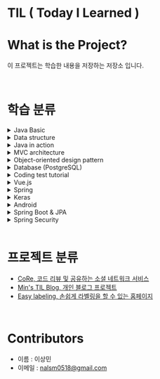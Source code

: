 TIL ( Today I Learned )
================

# What is the Project? 

이 프로젝트는 학습한 내용을 저장하는 저장소 입니다.

<br/>

# 학습 분류

<details>
  <summary>Java Basic</summary>
  <ul>
    <li><a href="https://github.com/LeeSM0518/TIL/blob/master/Java/ch1_Java_Start/Chapter1_Java_Start.md">자바 시작하기</a></li>
    <li><a href="https://github.com/LeeSM0518/TIL/blob/master/Java/ch2_Variable_and_Type/Chapter2_Variable_and_Type.md">변수와 타입</a></li>
    <li><a href="https://github.com/LeeSM0518/TIL/blob/master/Java/ch3_Operator/ch3_Operator.md">연산자</a></li>
    <li><a href="https://github.com/LeeSM0518/TIL/blob/master/Java/ch4_if_and_for/ch4_if_and_for.md">조건문과 반복문</a></li>
    <li><a href="https://github.com/LeeSM0518/TIL/blob/master/Java/ch5_Reference_Type/ch5_Reference_Type.md">참조 타입</a></li>
    <li><a href="https://github.com/LeeSM0518/TIL/blob/master/Java/ch6_Class/ch6_Class.md">클래스</a></li>
    <li><a href="https://github.com/LeeSM0518/TIL/blob/master/Java/ch7_Inheritance/Chapter7_Inheritance.md">상속</a></li>
    <li><a href="https://github.com/LeeSM0518/TIL/blob/master/Java/ch8_interface/ch8_interface.md">인터페이스</a></li>
    <li><a href="https://github.com/LeeSM0518/TIL/blob/master/Java/ch10_Exception_Handling/ch10_Exception_Handling.md">예외 처리</a></li>
    <li><a href="https://github.com/LeeSM0518/TIL/blob/master/Java/ch11_Basic_API_Class/ch11_Basic_API_Class.md">기본 API 클래스</a></li>
    <li><a href="https://github.com/LeeSM0518/TIL/blob/master/Java/ch12_multi_thread/multi_thread.md">멀티 스레드</a></li>
    <li><a href="https://github.com/LeeSM0518/TIL/blob/master/Java/ch13_Generic/Generic.md">제네릭</a></li>
    <li><a href="https://github.com/LeeSM0518/TIL/blob/master/Java/ch14_Lambda_Expressions/ch14_Lambda_Expressions.md">람다식</a></li>
    <li><a href="https://github.com/LeeSM0518/TIL/blob/master/Java/ch15_Collection_Framwork/ch15_Collection_Framwork.md">컬렉션 프레임워크</a></li>
    <li><a href="https://github.com/LeeSM0518/TIL/blob/master/Java/ch16_Stream_and_Parallel_Operation/ch16_Stream_and_Parallel_Operation.md">스트림과 병렬 처리</a></li>
    <li><a href="https://github.com/LeeSM0518/TIL/blob/master/Java/ch18_IO_and_Network/ch18-1_IO_and_Network.md">IO 기반 입출력</a></li>
    <li><a href="https://github.com/LeeSM0518/TIL/blob/master/Java/ch18_IO_and_Network/ch18-2_IO_and_Network.md">네트워킹</a></li>
  </ul>
</details>

<details>
  <summary>Data structure</summary>
  <ul>
    <li><a href="https://github.com/LeeSM0518/TIL/tree/master/Data_Structure/JavaDataStructure/src/chapter02_array_list">배열 리스트</a></li>
    <li><a href="https://github.com/LeeSM0518/TIL/tree/master/Data_Structure/JavaDataStructure/src/chapter03_linked_list">연결 리스트</a></li>
    <li><a href="https://github.com/LeeSM0518/TIL/tree/master/Data_Structure/JavaDataStructure/src/chapter04_expansion_of_linked_list">연결 리스트 확장</a></li>
    <li><a href="https://github.com/LeeSM0518/TIL/tree/master/Data_Structure/JavaDataStructure/src/chapter05_stack">스택</a></li>
    <li><a href="https://github.com/LeeSM0518/TIL/tree/master/Data_Structure/JavaDataStructure/src/chapter07_queue">큐</a></li>
    <li><a href="https://github.com/LeeSM0518/TIL/tree/master/Data_Structure/JavaDataStructure/src/chapter08_recursive_calls">재귀 호출</a></li>
    <li><a href="https://github.com/LeeSM0518/TIL/tree/master/Data_Structure/JavaDataStructure/src/chapter09_tree">트리</a></li>
    <li><a href="https://github.com/LeeSM0518/TIL/tree/master/Data_Structure/JavaDataStructure/src/chapter10_heap">힙</a></li>
    <li><a href="https://github.com/LeeSM0518/TIL/tree/master/Data_Structure/JavaDataStructure/src/chapter11_graph">그래프</a></li>
    <li><a href="https://github.com/LeeSM0518/TIL/tree/master/Data_Structure/JavaDataStructure/src/chapter12_search">검색</a></li>
    <li><a href="https://github.com/LeeSM0518/TIL/tree/master/Data_Structure/JavaDataStructure/src/chapter13_hashing">해싱</a></li>
    <li><a href="https://github.com/LeeSM0518/TIL/tree/master/Data_Structure/JavaDataStructure/src/chapter14_sorting">정렬</a></li>
  </ul>
</details>

<details>
  <summary>Java in action</summary>
  <ul>
    <li><strong>PART 01. 기초</strong>
      <ul>
        <li><a href="https://github.com/LeeSM0518/modern-java/tree/master/src/main/java/chapter01">CHAPTER 01. 자바 8, 9, 10, 11: 무슨 일이 일어나고 있는가?</a></li>
        <li><a href="https://github.com/LeeSM0518/modern-java/tree/master/src/main/java/chapter02">CHAPTER 02. 동작 파라미터화 코드 전달하기</a></li>
        <li><a href="https://github.com/LeeSM0518/modern-java/tree/master/src/main/java/chapter03">CHAPTER 03. 람다 표현식</a></li>
      </ul>
    </li>
    <li><strong>PART 02. 함수형 데이터 처리</strong>
      <ul>
        <li><a href="https://github.com/LeeSM0518/modern-java/tree/master/src/main/java/chapter04">CHAPTER 04. 스트림 소개</a></li>
        <li><a href="https://github.com/LeeSM0518/modern-java/tree/master/src/main/java/chapter05">CHAPTER 05. 스트림 활용</a></li>
        <li><a href="https://github.com/LeeSM0518/modern-java/tree/master/src/main/java/chapter06">CHAPTER 06. 스트림으로 데이터 수집</a></li>
        <li><a href="https://github.com/LeeSM0518/modern-java/tree/master/src/main/java/chapter07">CHAPTER 07. 병렬 데이터 처리와 성능</a></li>
      </ul>
    </li>
    <li><strong>PART 03. 스트림과 람다를 이용한 효과적 프로그래밍</strong>
      <ul>
        <li><a href="https://github.com/LeeSM0518/modern-java/tree/master/src/main/java/chapter08">CHAPTER 08. 컬렉션 API 개선</a></li>
      </ul>
    </li>
  </ul>
</details>

<details>
  <summary>MVC architecture</summary>
  <ol>
    <li><a href="https://github.com/LeeSM0518/MVC/tree/master/understandingwebapplications">웹 애플리케이션의 이해</a></li>
    <li><a href="https://github.com/LeeSM0518/MVC/tree/master/webprogrammingbasic">웹 프로그래밍 기초 다지기</a></li>
    <li><a href="https://github.com/LeeSM0518/MVC/tree/master/servletprogramming">서블릿 프로그래밍</a></li>
    <li><a href="https://github.com/LeeSM0518/MVC/tree/master/servletandjdbc">서블릿과 JDBC</a></li>
    <li><a href="https://github.com/LeeSM0518/MVC/tree/master/mvcarchitecture">MVC 아키텍처</a></li>
    <li><a href="https://github.com/LeeSM0518/MVC/tree/master/miniproject">미니 MVC 프레임워크 만들기</a></li>
    <li><a href="https://github.com/LeeSM0518/MVC/tree/master/introductionpersistenceframework">퍼시스턴스 프레임워크의 도입</a></li>
  </ol>
</details>

<details>
  <summary>Object-oriented design pattern</summary>
  <ol>
    <li><a href="https://github.com/LeeSM0518/design-pattern/tree/master/src/object_oriented_modeling">객체지향 모델링</a></li>
    <li><a href="https://github.com/LeeSM0518/design-pattern/tree/master/src/object_oriented_principle">객체지향 원리</a></li>
    <li><a href="https://github.com/LeeSM0518/design-pattern/tree/master/src/solid_rule">SOLID 원칙</a></li>
    <li><a href="https://github.com/LeeSM0518/design-pattern/tree/master/src/design_pattern">디자인 패턴</a></li>
    <li><a href="https://github.com/LeeSM0518/design-pattern/tree/master/src/strategy_pattern">스트래티지 패턴</a></li>
    <li><a href="https://github.com/LeeSM0518/design-pattern/tree/master/src/singleton_pattern">싱글턴 패턴</a></li>
    <li><a href="https://github.com/LeeSM0518/design-pattern/tree/master/src/state_pattern">스테이트 패턴</a></li>
    <li><a href="https://github.com/LeeSM0518/design-pattern/tree/master/src/command_pattern">커맨드 패턴</a></li>
    <li><a href="https://github.com/LeeSM0518/design-pattern/tree/master/src/observer_pattern">옵서버 패턴</a></li>
    <li><a href="https://github.com/LeeSM0518/design-pattern/tree/master/src/decorator_pattern">데커레이터 패턴</a></li>
    <li><a href="https://github.com/LeeSM0518/design-pattern/tree/master/src/template_method_pattern">템플릿 메서드 패턴</a></li>
    <li><a href="https://github.com/LeeSM0518/design-pattern/tree/master/src/factory_method_pattern">팩토리 메서드 패턴</a></li>
    <li><a href="https://github.com/LeeSM0518/design-pattern/tree/master/src/abstract_factory_pattern">추상 팩토리 패턴</a></li>
    <li><a href="https://github.com/LeeSM0518/design-pattern/tree/master/src/composite_pattern">컴피지트 패턴</a></li>
  </ol>
</details>

<details>
  <summary>Database (PostgreSQL)</summary>
  <ol>
    <li><a href="https://github.com/LeeSM0518/database/blob/master/UserManagement.md">사용자 관리</a></li>
    <li><a href="https://github.com/LeeSM0518/database/blob/master/TableManagement.md">테이블 관리</a></li>
    <li><a href="https://github.com/LeeSM0518/database/blob/master/Subqueries.md">서브 쿼리 (Subquery)</a></li>
    <li><a href="https://github.com/LeeSM0518/database/blob/master/Views.md">뷰 (View)</a></li>
    <li><a href="https://github.com/LeeSM0518/database/blob/master/JOIN.md">조인 (Join)</a></li>
    <li><a href="https://github.com/LeeSM0518/database/blob/master/SetTheory.md">집합 (Set)</a></li>
  </ol>
</details>

<details>
  <summary>Coding test tutorial</summary>
  <ol>
    <li><a href="https://github.com/LeeSM0518/Coding_Test/tree/master/src/correct_parenthesis">올바른 괄호</a></li>
    <li><a href="https://github.com/LeeSM0518/Coding_Test/tree/master/src/iron_stick">쇠 파이프</a></li>
    <li><a href="https://github.com/LeeSM0518/Coding_Test/tree/master/src/kth_number">K 번째 수</a></li>
    <li><a href="https://github.com/LeeSM0518/Coding_Test/tree/master/src/matrix_multiplication">행렬의 곱셈</a></li>
    <li><a href="https://github.com/LeeSM0518/Coding_Test/tree/master/src/representation_of_numbers">숫자의 표현</a></li>
    <li><a href="https://github.com/LeeSM0518/Coding_Test/tree/master/src/tower">탑</a></li>
    <li><a href="https://github.com/LeeSM0518/Coding_Test/tree/master/src/skill_tree">스킬트리</a></li>
    <li><a href="https://github.com/LeeSM0518/Coding_Test/tree/master/src/truck">다리를 지나는 트럭</a></li>
    <li><a href="https://github.com/LeeSM0518/Coding_Test/tree/master/src/function_development">기능개발</a></li>
    <li><a href="https://github.com/LeeSM0518/Coding_Test/tree/master/src/printer">프린터</a></li>
    <li><a href="https://github.com/LeeSM0518/Coding_Test/tree/master/src/more_spicy">더 맵게</a></li>
    <li><a href="https://github.com/LeeSM0518/Coding_Test/tree/master/src/dual_priority_queue">이중 우선순위 큐</a></li>
    <li><a href="https://github.com/LeeSM0518/Coding_Test/tree/master/src/target_number">타겟 넘버</a></li>
    <li><a href="https://github.com/LeeSM0518/Coding_Test/tree/master/src/caesar_password">시저 암호</a></li>
    <li><a href="https://github.com/LeeSM0518/Coding_Test/tree/master/src/Import_middle_letters">가운데 글자 가져오기</a></li>
    <li><a href="https://github.com/LeeSM0518/Coding_Test/tree/master/src/string_basic">문자열 다루기 기본</a></li>
    <li><a href="https://github.com/LeeSM0518/Coding_Test/tree/master/src/decimal_number">소수 찾기</a></li>
    <li><a href="https://github.com/LeeSM0518/Coding_Test/tree/master/src/unfinished_player">완주하지 못한 선수</a></li>
    <li><a href="https://github.com/LeeSM0518/Coding_Test/tree/master/src/best_album">베스트 앨범</a></li>
    <li><a href="https://github.com/LeeSM0518/Coding_Test/tree/master/src/travel_route">여행경로</a></li>
    <li><a href="https://github.com/LeeSM0518/Coding_Test/tree/master/src/phone_list">전화번호 목록</a></li>
    <li><a href="https://github.com/LeeSM0518/Coding_Test/tree/master/src/h_index">H-index</a></li>
    <li><a href="https://github.com/LeeSM0518/Coding_Test/tree/master/src/carpet">카펫</a></li>
    <li><a href="https://github.com/LeeSM0518/Coding_Test/tree/master/src/mock_test">모의고사</a></li>
    <li><a href="https://github.com/LeeSM0518/Coding_Test/tree/master/src/gym_suit">체육복</a></li>
    <li><a href="https://github.com/LeeSM0518/Coding_Test/tree/master/src/years">2016년</a></li>
    <li><a href="https://github.com/LeeSM0518/Coding_Test/tree/master/src/same_number">같은 숫자는 싫어</a></li>
    <li><a href="https://github.com/LeeSM0518/Coding_Test/tree/master/src/number_array">나누어 떨어지는 숫자 배열</a></li>
    <li><a href="https://github.com/LeeSM0518/Coding_Test/tree/master/src/integer_sum">두 정수 사이의 합</a></li>
    <li><a href="https://github.com/LeeSM0518/Coding_Test/tree/master/src/string_sort">문자열 내 마음대로 정렬하기</a></li>
    <li><a href="https://github.com/LeeSM0518/Coding_Test/tree/master/src/p_or_y_in_string">문자열 내 p와 y의 개수</a></li>
    <li><a href="https://github.com/LeeSM0518/Coding_Test/tree/master/src/descending_sort">문자열 내림차순으로 배치하기</a></li>
    <li><a href="https://github.com/LeeSM0518/Coding_Test/tree/master/src/create_character">이상한 문자 만들기</a></li>
    <li><a href="https://github.com/LeeSM0518/Coding_Test/tree/master/src/digits_plus">자릿수 더하기</a></li>
    <li><a href="https://github.com/LeeSM0518/Coding_Test/tree/master/src/create_array">자연수 뒤집어 배열로 만들기</a></li>
    <li><a href="https://github.com/LeeSM0518/Coding_Test/tree/master/src/integer_descending_sort">정수 내림차순으로 배치하기</a></li>
    <li><a href="https://github.com/LeeSM0518/Coding_Test/tree/master/src/remove_smallest_number">제일 작은 수 제거하기</a></li>
    <li><a href="https://github.com/LeeSM0518/Coding_Test/tree/master/src/integer_square_root">정수 제곱근 판</a></li>
  </ol>
</details>

<details>
  <summary>Vue.js</summary>
  <b>Do it! Vue.js 입문 교재 학습</b>
  <ol>
    <li><a href="https://github.com/LeeSM0518/vue-tutorial/tree/master/vue-js-introduce">Vue.js 소개</a></li>
    <li><a href="https://github.com/LeeSM0518/vue-tutorial/tree/master/development-environment-and-first-project">개발 환경 설정 및 첫 번째 프로젝트</a></li>
    <li><a href="https://github.com/LeeSM0518/vue-tutorial/tree/master/instances-and-components">화면을 개발하기 위한 필수 단위 - 인스턴스 &amp; 컴포넌트</a></li>
    <li><a href="https://github.com/LeeSM0518/vue-tutorial/tree/master/router-and-http">상용 웹 앱을 개발하기 위한 필수 기술들 - 라우터 &amp; HTTP 통신</a></li>
    <li><a href="https://github.com/LeeSM0518/vue-tutorial/tree/master/ui-development-basic">화면을 개발하기 위한 기본 지식과 팁</a></li>
    <li><a href="https://github.com/LeeSM0518/vue-tutorial/tree/master/create-application">실전 애플리케이션 만들기</a></li>
    <li><a href="https://github.com/LeeSM0518/vue-tutorial/tree/master/real-vue-js">Vue.js 고급 개발자 되기</a></li>
  </ol>
  <b>인프런 - Vue.js 끝장내기 인강 학습</b>
  <ol>
    <li><a href="https://github.com/LeeSM0518/vue-tutorial/tree/master/inflearn-vuejs/orientation">강의 오리엔테이션</a></li>
    <li><a href="https://github.com/LeeSM0518/vue-tutorial/tree/master/inflearn-vuejs/development-environment">개발환경 구성</a></li>
    <li><a href="https://github.com/LeeSM0518/vue-tutorial/tree/master/inflearn-vuejs/router-and-components">라우터 & 컴포넌트 설계</a></li>
    <li><a href="https://github.com/LeeSM0518/vue-tutorial/tree/master/inflearn-vuejs/signup-page">회원 가입 페이지 개발</a></li>
    <li><a href="https://github.com/LeeSM0518/vue-tutorial/tree/master/inflearn-vuejs/working-environment-setting">실무 환경을 위한 프로젝트 설정</a></li>
    <li><a href="https://github.com/LeeSM0518/vue-tutorial/tree/master/inflearn-vuejs/login-page">로그인 페이지 개발</a></li>
    <li><a href="https://github.com/LeeSM0518/vue-tutorial/tree/master/inflearn-vuejs/login-state-management">로그인 상태 관리와 스토어</a></li>
    <li><a href="https://github.com/LeeSM0518/vue-tutorial/tree/master/inflearn-vuejs/using-token">토큰을 이용한 API 인증 처리</a></li>
    <li><a href="https://github.com/LeeSM0518/vue-tutorial/tree/master/inflearn-vuejs/fetch-posts">학습 노트 데이터 조회</a></li>
    <li><a href="https://github.com/LeeSM0518/vue-tutorial/tree/master/inflearn-vuejs/browser-storage">브라우저 저장소를 이용한 인증 값 관리</a></li>
    <li><a href="https://github.com/LeeSM0518/vue-tutorial/tree/master/inflearn-vuejs/add-posts">학습 노트 데이터 생성</a></li>
    <li><a href="https://github.com/LeeSM0518/vue-tutorial/tree/master/inflearn-vuejs/api-function-module">API 함수 모듈화</a></li>
    <li><a href="https://github.com/LeeSM0518/vue-tutorial/tree/master/inflearn-vuejs/delete-posts">학습 노트 데이터 삭제</a></li>
    <li><a href="https://github.com/LeeSM0518/vue-tutorial/tree/master/inflearn-vuejs/update-posts">학습 노트 데이터 수정</a></li>
    <li><a href="https://github.com/LeeSM0518/vue-tutorial/tree/master/inflearn-vuejs/data-formatting">데이터 포맷팅</a></li>
    <li><a href="https://github.com/LeeSM0518/vue-tutorial/tree/master/inflearn-vuejs/router-deepening">라우터 심화</a></li>
    <li><a href="https://github.com/LeeSM0518/vue-tutorial/tree/master/inflearn-vuejs/front-end-testing">프런트엔드 테스팅 소개</a></li>
  </ol>
</details>

<details>
  <summary>Spring</summary>
  <ul>
    <li><a href="https://github.com/LeeSM0518/spring-tutorial/tree/master/what-is-spring">Chapter1. 들어가며 (what-is-spring)</a></li>
    <li><a href="https://github.com/LeeSM0518/spring-tutorial/tree/master/start-spring">Chapter2. 스프링 시작하기 (start-spring)</a></li>
    <li><a href="https://github.com/LeeSM0518/spring-tutorial/tree/master/spring-di">Chapter3. 스프링 DI (spring-di)</a></li>
    <li><a href="https://github.com/LeeSM0518/spring-tutorial/tree/master/dependence-auto-injection">Chapter4. 의존 자동 주입 (dependence-auto-injection)</a></li>
    <li><a href="https://github.com/LeeSM0518/spring-tutorial/tree/master/component-scan">Chapter5. 컴포넌트 스캔 (component-scan)</a></li>
    <li><a href="https://github.com/LeeSM0518/spring-tutorial/tree/master/bean-lifecycle-and-scope">Chapter6. 빈 라이프사이클과 범위 (bean-lifecycle-and-scope)</a></li>
    <li><a href="https://github.com/LeeSM0518/spring-tutorial/tree/master/aop-programming">Chapter7. AOP 프로그래밍 (aop-programming)</a></li>
    <li><a href="https://github.com/LeeSM0518/spring-tutorial/tree/master/db-peristalsis">Chapter8. DB 연동 (db-peristalsis)</a></li>
    <li><a href="https://github.com/LeeSM0518/spring-tutorial/tree/master/start-spring-mvc">Chapter9. 스프링 MVC 시작하기 (start-spring-mvc</a></li>
    <li><a href="https://github.com/LeeSM0518/spring-tutorial/tree/master/spring-mvc-behavior">Chapter10. 스프링 MVC 프레임워크 동작 방식 (spring-mvc-behavior)</a></li>
    <li><a href="https://github.com/LeeSM0518/spring-tutorial/tree/master/mvc1">Chapter11. MVC 1: 요청 매핑, 커맨드 객체, 리다이렉트, 폼 태그, 모델 (mvc1)</a></li>
    <li><a href="https://github.com/LeeSM0518/spring-tutorial/tree/master/mvc2">Chapter12. MVC2: 메시지, 커맨드 객체 검증 (mvc2)</a></li>
    <li><a href="https://github.com/LeeSM0518/spring-tutorial/tree/master/mvc3">Chapter13. MVC3: 세션, 인터셉터, 쿠키 (mvc3)</a></li>
    <li><a href="https://github.com/LeeSM0518/spring-tutorial/tree/master/mvc4"> Chapter14. MVC4: 날짜 값 변환, @PathVariable, 익셉션 처리 (mvc4)</a></li>
    <li><a href="https://github.com/LeeSM0518/spring-tutorial/tree/master/simple-web-application-structure">Chapter15. 간단한 웹 어플리케이션 구조 (simple-web-application-structure)</a></li>
    <li><a href="https://github.com/LeeSM0518/spring-tutorial/tree/master/json-response-and-request">Chapter16. JSON 응답과 요청 처리 (json-response-and-request)</a></li>
  </ul>
</details>

<details>
    <summary>Keras</summary>
    <ul>
      <li>
          <strong>PART 01. 케라스 시작하기</strong>
          <ul>
            <li><a href="https://github.com/LeeSM0518/keras-tutorial/tree/master/part01/chapter01">CHAPTER 1. 케라스 이야기</a></li>
            <li><a href="https://github.com/LeeSM0518/keras-tutorial/tree/master/part01/chapter02">CHAPTER 2. 맥에서 케라스 설치하기</a></li>
            <li><a href="https://github.com/LeeSM0518/keras-tutorial/tree/master/part01/chapter03">CHAPTER 3. 윈도우에서 케라스 설치하기</a></li>
          </ul>
      </li>
      <li>
        <strong>PART 02. 딥러닝 개념잡기</strong>
        <ul>
            <li><a href="https://github.com/LeeSM0518/keras-tutorial/tree/master/part02/chapter01">CHAPTER 1. 데이터셋 이야기</a></li>
            <li><a href="https://github.com/LeeSM0518/keras-tutorial/tree/master/part02/chapter02">CHAPTER 2. 학습과정 이야기</a></li>
            <li><a href="https://github.com/LeeSM0518/keras-tutorial/tree/master/part02/chapter03">CHAPTER 3. 학습과정 살펴보기</a></li>
            <li><a href="https://github.com/LeeSM0518/keras-tutorial/tree/master/part02/chapter04">CHAPTER 4. 학습 조기종료 시키기</a></li>
            <li><a href="https://github.com/LeeSM0518/keras-tutorial/tree/master/part02/chapter05">CHAPTER 5. 평가 이야기</a></li>
            <li><a href="https://github.com/LeeSM0518/keras-tutorial/tree/master/part02/chapter06">CHAPTER 6. 학습 모델 보기/저장하기/불러오기</a></li>
        </ul>
      </li>
      <li>
        <strong>PART 03. 레이어 개념잡기</strong>
        <ul>
            <li><a href="https://github.com/LeeSM0518/keras-tutorial/tree/master/part03/chapter01">CHAPTER 1. 다층 퍼셉트론 레이어 이야기</a></li>
            <li><a href="https://github.com/LeeSM0518/keras-tutorial/tree/master/part03/chapter02">CHAPTER 2. 다층 퍼셉트론 신경망 모델 만들어보기</a></li>
            <li><a href="https://github.com/LeeSM0518/keras-tutorial/tree/master/part03/chapter03">CHAPTER 3. 컨볼루션 신경망 레이어 이야기</a></li>
            <li><a href="https://github.com/LeeSM0518/keras-tutorial/tree/master/part03/chapter04">CHAPTER 4. 컨볼루션 신경망 모델 만들어보기</a></li>
            <li><a href="https://github.com/LeeSM0518/keras-tutorial/tree/master/part03/chapter05">CHAPTER 5. 컨볼루션 신경망 모델을 위한 데이터 부풀리기</a></li>
            <li><a href="https://github.com/LeeSM0518/keras-tutorial/tree/master/part03/chapter06">CHAPTER 6. 순환 신경망 레이어 이야기</a></li>
            <li><a href="https://github.com/LeeSM0518/keras-tutorial/tree/master/part03/chapter07">CHAPTER 7. 순환 신경망 모델 만들어보기</a></li>
        </ul>
      </li>
      <li>
        <strong>PART 04. 레시피 따라해보기</strong>
        <ul>
            <li><a href="https://github.com/LeeSM0518/keras-tutorial/tree/master/part04/chapter01">CHAPTER 1. 수치입력 수치 예측 모델 레시피</a></li>
            <li><a href="https://github.com/LeeSM0518/keras-tutorial/tree/master/part04/chapter02">CHAPTER 2. 수치입력 이진분류모델 레시피</a></li>
            <li><a href="https://github.com/LeeSM0518/keras-tutorial/tree/master/part04/chapter03">CHAPTER 3. 수치입력 다중클래스분류모델 레시피</a></li>
            <li><a href="https://github.com/LeeSM0518/keras-tutorial/tree/master/part04/chapter04">CHAPTER 4. 영상입력 수치 예측 모델 레시피</a></li>
            <li><a href="https://github.com/LeeSM0518/keras-tutorial/tree/master/part04/chapter05">CHAPTER 5. 영상입력 이진분류모델 레시피</a></li>
            <li><a href="https://github.com/LeeSM0518/keras-tutorial/tree/master/part04/chapter06">CHAPTER 6. 영상입력 다중클래스분류모델 레시피</a></li>
            <li><a href="https://github.com/LeeSM0518/keras-tutorial/tree/master/part04/chapter07">CHAPTER 7. 시계열수치입력 수치 예측 모델 레시피</a></li>
            <li><a href="https://github.com/LeeSM0518/keras-tutorial/tree/master/part04/chapter08">CHAPTER 8. 문장(시계열수치)입력 이진분류모델 레시피</a></li>
            <li><a href="https://github.com/LeeSM0518/keras-tutorial/tree/master/part04/chapter09">CHAPTER 9. 문장(시계열수치)입력 다중클래스분류모델 레시피</a></li>
        </ul>
      </li>
    </ul>
</details>

<details>
    <summary>Android</summary>
    <ol>
        <li><a href="https://github.com/LeeSM0518/Android/blob/master/Chapter2/layout_basic.md">안드로이드 스튜디오와 기본 레이아웃 익히기</a></li>
        <li><a href="https://github.com/LeeSM0518/Android/blob/master/Chapter2/layout_and_widget.md">레이아웃과 기본 위젯 사용하기</a></li>
        <li><a href="https://github.com/LeeSM0518/Android/blob/master/Chapter2/03_application_configuration/Application_Configuration.md">애플리케이션 구성하기</a></li>
        <li><a href="https://github.com/LeeSM0518/Android/blob/master/Chapter2/widget_and_event/widget_and_event.md">다양한 위젯과 이벤트 활용하기</a></li>
        <li><a href="https://github.com/LeeSM0518/Android/blob/master/Chapter2/Select_Widget_and_Custom_View/Select_Widget_and_Custom_View.md">선택 위젯의 사용과 커스텀뷰 만들기</a></li>
        <li><a href="https://github.com/LeeSM0518/Android/blob/master/Chapter2/Threads_and_animations/Thread_and_animation.md">스레드와 애니메이션</a></li>
        <li><a href="https://github.com/LeeSM0518/Android/blob/master/Chapter2/Networking/Networking.md">네트워킹</a></li>
        <li><a href="https://github.com/LeeSM0518/Android/tree/master/Chapter2/database">데이터베이스</a></li>
        <li><a href="https://github.com/LeeSM0518/Android/tree/master/Chapter2/multimedia">멀티미디어</a></li>
    </ol>
</details>

<details>
  <summary>Spring Boot & JPA</summary>
  <ol>
    <li><a href="https://github.com/LeeSM0518/spring-tutorial/tree/master/inflearn/boot-and-jpa/summary/project-setting.md">프로젝트 환경설정</a></li>
    <li><a href="https://github.com/LeeSM0518/spring-tutorial/tree/master/inflearn/boot-and-jpa/summary/library-review.md">라이브러리 살펴보기</a></li>
    <li><a href="https://github.com/LeeSM0518/spring-tutorial/tree/master/inflearn/boot-and-jpa/summary/view-setting.md">View 환경설정</a></li>
    <li><a href="https://github.com/LeeSM0518/spring-tutorial/tree/master/inflearn/boot-and-jpa/summary/h2-database-install.md">H2 데이터베이스 설치</a></li>
    <li><a href="https://github.com/LeeSM0518/spring-tutorial/blob/master/inflearn/boot-and-jpa/summary/jpa-and-db-setting.md">JPA와 DB 설정, 동작 확인</a></li>
    <li><a href="https://github.com/LeeSM0518/spring-tutorial/tree/master/inflearn/boot-and-jpa/summary/domain-driven-design.md">도메인 분석 설계</a></li>
    <li><a href="https://github.com/LeeSM0518/spring-tutorial/tree/master/inflearn/boot-and-jpa/summary/entity-class-development.md">엔티티 클래스 개발</a></li>
    <li><a href="https://github.com/LeeSM0518/spring-tutorial/tree/master/inflearn/boot-and-jpa/summary/application-development-ready.md">애플리케이션 구현 준비</a></li>
    <li><a href="https://github.com/LeeSM0518/spring-tutorial/tree/master/inflearn/boot-and-jpa/summary/member-domain-development.md">회원 도메인 개발</a></li>
    <li><a href="https://github.com/LeeSM0518/spring-tutorial/tree/master/inflearn/boot-and-jpa/summary/item-domain-development.md">상품 도메인 개발</a></li>
    <li><a href="https://github.com/LeeSM0518/spring-tutorial/tree/master/inflearn/boot-and-jpa/summary/order-domain-development.md">주문 도메인 개발</a></li>
    <li><a href="https://github.com/LeeSM0518/spring-tutorial/tree/master/inflearn/boot-and-jpa/summary/web-layer-development.md">웹 계층 개발</a></li>
  </ol>
</details>

<details>
<summary>Spring Security</summary>
<details>
<summary>스프링 시큐리티 기본 API 및 Filter 이해</summary>
<ol>
<li><a href="https://github.com/LeeSM0518/spring-tutorial/blob/master/inflearn/spring-security/api-and-filter-description/project-description.md">프로젝트 구성</a></li>
<li><a href="https://github.com/LeeSM0518/spring-tutorial/blob/master/inflearn/spring-security/api-and-filter-description/project-setting.md">프로젝트 설정</a></li>
<li><a href="https://github.com/LeeSM0518/spring-tutorial/blob/master/inflearn/spring-security/api-and-filter-description/implement-custom-security-features.md">사용자 정의 보안 기능 구현</a></li>
<li><a href="https://github.com/LeeSM0518/spring-tutorial/blob/master/inflearn/spring-security/api-and-filter-description/form-security.md">Form Login 인증</a></li>
<li><a href="https://github.com/LeeSM0518/spring-tutorial/blob/master/inflearn/spring-security/api-and-filter-description/username-password-authentication-filter.md">UsernamePasswordAuthenticationFilter</a></li>
<li><a href="https://github.com/LeeSM0518/spring-tutorial/blob/master/inflearn/spring-security/api-and-filter-description/logout-and-logoutfilter.md">Logout 처리, LogoutFilter</a></li>
<li><a href="https://github.com/LeeSM0518/spring-tutorial/blob/master/inflearn/spring-security/api-and-filter-description/remember-me.md">Remember Me 인증</a></li>
<li><a href="https://github.com/LeeSM0518/spring-tutorial/blob/master/inflearn/spring-security/api-and-filter-description/remember-me-authentication-filter.md">RememberMeAuthenticationFilter</a></li>
<li><a href="https://github.com/LeeSM0518/spring-tutorial/blob/master/inflearn/spring-security/api-and-filter-description/anonymous-authentication-filter.md">AnonymousAuthenticationFilter</a></li>
<li><a href="https://github.com/LeeSM0518/spring-tutorial/blob/master/inflearn/spring-security/api-and-filter-description/session.md">동시 세션 제어, 세션 고정 보호, 세션 정책</a></li>
<li><a href="https://github.com/LeeSM0518/spring-tutorial/blob/master/inflearn/spring-security/api-and-filter-description/concurrent-session-filter.md">세션 제어 필터: SessionManagementFilter, ConcurrentSessionFilter</a></li>
<li><a href="https://github.com/LeeSM0518/spring-tutorial/blob/master/inflearn/spring-security/api-and-filter-description/permission_setting.md">권한설정과 표현식</a></li>
<li><a href="https://github.com/LeeSM0518/spring-tutorial/blob/master/inflearn/spring-security/api-and-filter-description/exception-translation-filter.md">예외 처리 및 요청 캐시 필터: ExceptionTranslationFilter, RequestCacheAwareFilter</a></li>
<li><a href="https://github.com/LeeSM0518/spring-tutorial/blob/master/inflearn/spring-security/api-and-filter-description/csrf.md">사이트 간 요청 위조 - CSRF, CsrfFilter</a></li>
</ol>
</details>
<details>
<summary>스프링 시큐리티 주요 아키텍쳐 이해</summary>
<ol>
<li><a href="https://github.com/LeeSM0518/spring-tutorial/blob/master/inflearn/spring-security/main-architecture-description/delegating-filter-and-filter-chain-proxy.md">위임 필터 및 필터 빈 초기화 - DelegatingProxyChain, FilterChainProxy</a></li>
<li><a href="https://github.com/LeeSM0518/spring-tutorial/blob/master/inflearn/spring-security/main-architecture-description/filter-init-and-multiple-security.md">필터 초기화와 다중 보안 설정</a></li>
<li><a href="https://github.com/LeeSM0518/spring-tutorial/blob/master/inflearn/spring-security/main-architecture-description/authentication.md">인증 개념 이해 - Authentication</a></li>
<li><a href="https://github.com/LeeSM0518/spring-tutorial/blob/master/inflearn/spring-security/main-architecture-description/security-context.md">인증 저장소 - SecurityContextHolder, SecurityContext</a></li>
<li><a href="https://github.com/LeeSM0518/spring-tutorial/blob/master/inflearn/spring-security/main-architecture-description/security-context-persistence-filter.md">인증 저장소 필터 - SecurityContextPersistenceFilter</a></li>
<li><a href="https://github.com/LeeSM0518/spring-tutorial/blob/master/inflearn/spring-security/main-architecture-description/authentication-flow.md">인증 흐름 이해 - Authentication Flow</a></li>
<li><a href="https://github.com/LeeSM0518/spring-tutorial/blob/master/inflearn/spring-security/main-architecture-description/authentication-manager.md">인증 관리자 - AuthenticationManager</a></li>
<li><a href="https://github.com/LeeSM0518/spring-tutorial/blob/master/inflearn/spring-security/main-architecture-description/authentication-provider.md">인증 처리자 - AuthenticationProvider</a></li>
<li><a href="https://github.com/LeeSM0518/spring-tutorial/blob/master/inflearn/spring-security/main-architecture-description/authorization.md">인가 개념 - Authorization</a></li>
<li><a href="https://github.com/LeeSM0518/spring-tutorial/blob/master/inflearn/spring-security/main-architecture-description/filter-security-interceptor.md">인가 처리 담당 필터 - FilterSecurityInterceptor</a></li>
<li><a href="https://github.com/LeeSM0518/spring-tutorial/blob/master/inflearn/spring-security/main-architecture-description/access-decision-manager-and-voter.md">인가 결정 심의자 - AccessDecisionManager, AccessDecisionVoter</a></li>
<li><a href="https://github.com/LeeSM0518/spring-tutorial/blob/master/inflearn/spring-security/main-architecture-description/security-filter-and-architecture.md">스프링 시큐리티 필터 및 아키텍쳐 정리</a></li>
</ol>
</details>
<details>
<summary>실전프로젝트 - 인증 프로세스 Form 인증 구현</summary>
<ol>
<li><a href="https://github.com/LeeSM0518/spring-tutorial/blob/master/inflearn/spring-security/form-authentication-dev/summary/project-setting.md">프로젝트 설정</a></li>
<li><a href="https://github.com/LeeSM0518/spring-tutorial/blob/master/inflearn/spring-security/form-authentication-dev/summary/web-ignore.md">정적 자원 관리 - WebIgnore 설정</a></li>
<li><a href="https://github.com/LeeSM0518/spring-tutorial/blob/master/inflearn/spring-security/form-authentication-dev/summary/password-encoder.md">사용자 DB 등록 및 PasswordEncoder</a></li>
<li><a href="https://github.com/LeeSM0518/spring-tutorial/blob/master/inflearn/spring-security/form-authentication-dev/summary/custom-user-details-service.md">DB 연동 인증 처리(1): CustomUserDetailsService</a></li>
<li><a href="https://github.com/LeeSM0518/spring-tutorial/blob/master/inflearn/spring-security/form-authentication-dev/summary/custom-authentication-provider.md">DB 연동 인증 처리(2): CustomAuthenticationProvider</a></li>
<li><a href="https://github.com/LeeSM0518/spring-tutorial/blob/master/inflearn/spring-security/form-authentication-dev/summary/custom-login-form-page.md">커스텀 로그인 페이지 생성하기</a></li>
<li><a href="https://github.com/LeeSM0518/spring-tutorial/blob/master/inflearn/spring-security/form-authentication-dev/summary/logout.md">로그아웃 및 인증에 따른 화면 보안 처리</a></li>
<li><a href="https://github.com/LeeSM0518/spring-tutorial/blob/master/inflearn/spring-security/form-authentication-dev/summary/web-authentication-details.md">인증 부가 기능 - WebAuthenticationDetails, AuthenticationDetailsSource</a></li>
<li><a href="https://github.com/LeeSM0518/spring-tutorial/blob/master/inflearn/spring-security/form-authentication-dev/summary/custom-authentication-success-handler.md">인증 성공 핸들러: CustomAuthenticationSuccessHandler</a></li>
<li><a href="https://github.com/LeeSM0518/spring-tutorial/blob/master/inflearn/spring-security/form-authentication-dev/summary/custom-authentication-failure-handler.md">인증 실패 핸들러: CustomAuthenticationFailureHandler</a></li>
<li><a href="https://github.com/LeeSM0518/spring-tutorial/blob/master/inflearn/spring-security/form-authentication-dev/summary/access-denied.md">인증 거부 처리 - Access Denied</a></li>
<li><a href="https://github.com/LeeSM0518/spring-tutorial/blob/master/inflearn/spring-security/form-authentication-dev/summary/get-user-authentication.md">인증 사용자 정보 구하기</a></li>
</ol>
</details>
<details>
<summary>실전프로젝트 - 인가 프로세스 DB 연동 웹 계층 구현</summary>
<ol>
<li><a href="https://github.com/LeeSM0518/spring-tutorial/blob/master/inflearn/spring-security/form-authentication-dev/summary/authorization-db-description.md">인가(Authorization) 프로세스 구현 - DB 연동</a></li>
<li><a href="https://github.com/LeeSM0518/spring-tutorial/blob/master/inflearn/spring-security/form-authentication-dev/summary/main-architecture-description.md">URL 방식 - 주요 아키텍쳐 이해</a></li>
<li><a href="https://github.com/LeeSM0518/spring-tutorial/blob/master/inflearn/spring-security/form-authentication-dev/summary/permit-all-filter.md">PermitAllFilter 구현</a></li>
<li><a href="https://github.com/LeeSM0518/spring-tutorial/blob/master/inflearn/spring-security/form-authentication-dev/summary/filter-invocation-security-metadata-source.md">웹 기반 인가처리 DB 연동 - FilterInvocationSecurityMetadataSource</a></li>
<li><a href="https://github.com/LeeSM0518/spring-tutorial/blob/master/inflearn/spring-security/form-authentication-dev/summary/map-based-db-linkage.md">Map 기반 DB 연동</a></li>
<li><a href="https://github.com/LeeSM0518/spring-tutorial/blob/master/inflearn/spring-security/form-authentication-dev/summary/real-time-authorization-reflection.md">인가처리 실시간 반영하기</a></li>
<li><a href="https://github.com/LeeSM0518/spring-tutorial/blob/master/inflearn/spring-security/form-authentication-dev/summary/apply-hierarchical-permissions.md">계층 권한 적용하기 - RoleHierarchy</a></li>
<li><a href="https://github.com/LeeSM0518/spring-tutorial/blob/master/inflearn/spring-security/form-authentication-dev/summary/ip-access-restriction.md">아이피 접속 제한하기 - CustomAddressVoter</a></li>
</ol>
</details>
<details>
<summary>실전프로젝트 - 인가 프로세스 DB 연동 서비스 계층 구현</summary>
<ol>
<li><a href="https://github.com/LeeSM0518/spring-tutorial/blob/master/inflearn/spring-security/form-authentication-dev/summary/method-description.md">Method 방식 - 개요</a></li>
<li><a href="https://github.com/LeeSM0518/spring-tutorial/blob/master/inflearn/spring-security/form-authentication-dev/summary/annotation-permission-setting.md">어노테이션 권한 설정 - @PreAuthorize, @PostAuthorize, @Secured, @RolesAllowrd</a></li>
<li><a href="https://github.com/LeeSM0518/spring-tutorial/blob/master/inflearn/spring-security/form-authentication-dev/summary/method-architecture.md">AOP Method 기반 DB 연동 - 주요 아키텍처 이해</a></li>
<li><a href="https://github.com/LeeSM0518/spring-tutorial/blob/master/inflearn/spring-security/form-authentication-dev/summary/map-based-security-metadata-source_1.md">AOP Method 기본 DB 연동 - MapBasedSecurityMetadataSource (1)</a></li>
<li><a href="https://github.com/LeeSM0518/spring-tutorial/blob/master/inflearn/spring-security/form-authentication-dev/summary/map-based-security-metadata-source_2.md">AOP Method 기본 DB 연동 - MapBasedSecurityMetadataSource (2)</a></li>
<li><a href="https://github.com/LeeSM0518/spring-tutorial/blob/master/inflearn/spring-security/form-authentication-dev/summary/map-based-security-metadata-source_3.md">AOP Method 기본 DB 연동 - MapBasedSecurityMetadataSource (3)</a></li>
<li><a href="https://github.com/LeeSM0518/spring-tutorial/blob/master/inflearn/spring-security/form-authentication-dev/summary/protect-pointcut-post-processor.md">AOP Method 기본 DB 연동 - ProtectPointcutPostProcessor</a></li>
</ol>
</details>
</details>

<br/>

# 프로젝트 분류

* [CoRe, 코드 리뷰 및 공유하는 소셜 네트워크 서비스](https://github.com/LeeSM0518/CoRe)
* [Min's TIL Blog, 개인 블로그 프로젝트](https://github.com/LeeSM0518/Development-Blog)
* [Easy labeling, 손쉽게 라벨링을 할 수 있는 홈페이지](https://github.com/LeeSM0518/labeling-web-application)

<br>

# Contributors
- 이름 : 이상민 
- 이메일 : [nalsm0518@gmail.com](nalsm0518@gmail.com)

